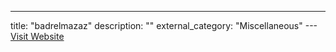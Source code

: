---
title: "badrelmazaz"
description: ""
external_category: "Miscellaneous"
---[Visit Website](https://github.com/badrelmazaz)


